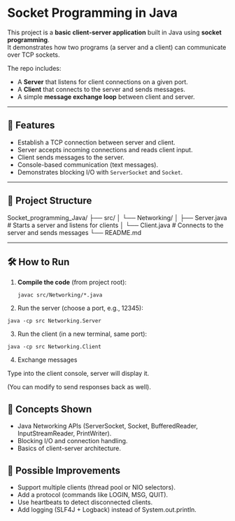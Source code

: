 # Socket Programming in Java

This project is a **basic client-server application** built in Java using **socket programming**.  
It demonstrates how two programs (a server and a client) can communicate over TCP sockets.  

The repo includes:
- A **Server** that listens for client connections on a given port.
- A **Client** that connects to the server and sends messages.
- A simple **message exchange loop** between client and server.

---

## 🚀 Features
- Establish a TCP connection between server and client.
- Server accepts incoming connections and reads client input.
- Client sends messages to the server.
- Console-based communication (text messages).
- Demonstrates blocking I/O with `ServerSocket` and `Socket`.

---

## 📂 Project Structure

Socket_programming_Java/
├── src/
│ └── Networking/
│ ├── Server.java # Starts a server and listens for clients
│ └── Client.java # Connects to the server and sends messages
└── README.md


---

## 🛠️ How to Run

1. **Compile the code** (from project root):
   ```
   javac src/Networking/*.java
   ```

2. Run the server (choose a port, e.g., 12345):
```
java -cp src Networking.Server
```

3. Run the client (in a new terminal, same port):
```
java -cp src Networking.Client
```

4. Exchange messages

Type into the client console, server will display it.

(You can modify to send responses back as well).

## 📖 Concepts Shown

- Java Networking APIs (ServerSocket, Socket, BufferedReader, InputStreamReader, PrintWriter).
- Blocking I/O and connection handling.
- Basics of client-server architecture.

## 🔮 Possible Improvements

- Support multiple clients (thread pool or NIO selectors).
- Add a protocol (commands like LOGIN, MSG, QUIT).
- Use heartbeats to detect disconnected clients.
- Add logging (SLF4J + Logback) instead of System.out.println.

